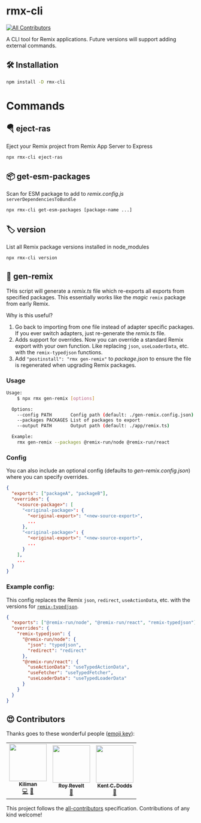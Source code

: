 # rmx-cli

<!-- ALL-CONTRIBUTORS-BADGE:START - Do not remove or modify this section -->

[![All Contributors](https://img.shields.io/badge/all_contributors-3-orange.svg?style=flat-square)](#contributors-)

<!-- ALL-CONTRIBUTORS-BADGE:END -->

A CLI tool for Remix applications. Future versions will support adding external
commands.

## 🛠 Installation

```bash
npm install -D rmx-cli
```

# Commands

## 🪂 eject-ras

Eject your Remix project from Remix App Server to Express

```bash
npx rmx-cli eject-ras
```

## 📦 get-esm-packages

Scan for ESM package to add to _remix.config.js_ `serverDependenciesToBundle`

```bash
npx rmx-cli get-esm-packages [package-name ...]
```

## 🏷️ version

List all Remix package versions installed in node_modules

```bash
npx rmx-cli version
```

## 🚀 gen-remix

THis script will generate a _remix.ts_ file which re-exports all exports
from specified packages. This essentially works like the _magic_ `remix`
package from early Remix.

Why is this useful?

1. Go back to importing from one file instead of adapter specific packages. If you ever switch adapters, just re-generate the _remix.ts_ file.
2. Adds support for overrides. Now you can override a standard Remix export with your own function. Like replacing `json`, `useLoaderData`, etc. with the `remix-typedjson` functions.
3. Add `"postinstall": "rmx gen-remix"` to *package.json* to ensure the file is regenerated when upgrading Remix packages.

### Usage

```bash
Usage:
    $ npx rmx gen-remix [options]

  Options:
    --config PATH       Config path (default: ./gen-remix.config.json)
    --packages PACKAGES List of packages to export
    --output PATH       Output path (default: ./app/remix.ts)

  Example:
    rmx gen-remix --packages @remix-run/node @remix-run/react
```

### Config

You can also include an optional config (defaults to _gen-remix.config.json_) where you can specify overrides.

```json
{
  "exports": ["packageA", "packageB"],
  "overrides": {
    "<source-package>": [
      "<original-package>": {
        "<original-export>": "<new-source-export>",
        ...
      },
      "<original-package>": {
        "<original-export>": "<new-source-export>",
        ...
      }
    ],
    ...
  }
}
```

### Example config:

This config replaces the Remix `json`, `redirect`, `useActionData`, etc. with the versions for [`remix-typedjson`](https://github.com/kiliman/remix-typedjson).

```json
{
  "exports": ["@remix-run/node", "@remix-run/react", "remix-typedjson"],
  "overrides": {
    "remix-typedjson": {
      "@remix-run/node": {
        "json": "typedjson",
        "redirect": "redirect"
      },
      "@remix-run/react": {
        "useActionData": "useTypedActionData",
        "useFetcher": "useTypedFetcher",
        "useLoaderData": "useTypedLoaderData"
      }
    }
  }
}
```

## 😍 Contributors

Thanks goes to these wonderful people ([emoji key](https://allcontributors.org/docs/en/emoji-key)):

<!-- ALL-CONTRIBUTORS-LIST:START - Do not remove or modify this section -->
<!-- prettier-ignore-start -->
<!-- markdownlint-disable -->
<table>
  <tr>
    <td align="center"><a href="https://kiliman.dev/"><img src="https://avatars.githubusercontent.com/u/47168?v=4?s=100" width="100px;" alt=""/><br /><sub><b>Kiliman</b></sub></a><br /><a href="https://github.com/Kiliman/rmx-cli/commits?author=kiliman" title="Code">💻</a> <a href="https://github.com/Kiliman/rmx-cli/commits?author=kiliman" title="Documentation">📖</a></td>
    <td align="center"><a href="https://codsen.com/os/"><img src="https://avatars.githubusercontent.com/u/8344688?v=4?s=100" width="100px;" alt=""/><br /><sub><b>Roy Revelt</b></sub></a><br /><a href="https://github.com/Kiliman/rmx-cli/commits?author=revelt" title="Documentation">📖</a></td>
    <td align="center"><a href="https://kentcdodds.com/"><img src="https://avatars.githubusercontent.com/u/1500684?v=4?s=100" width="100px;" alt=""/><br /><sub><b>Kent C. Dodds</b></sub></a><br /><a href="https://github.com/Kiliman/rmx-cli/commits?author=kentcdodds" title="Documentation">📖</a></td>
  </tr>
</table>

<!-- markdownlint-restore -->
<!-- prettier-ignore-end -->

<!-- ALL-CONTRIBUTORS-LIST:END -->

This project follows the [all-contributors](https://github.com/all-contributors/all-contributors) specification. Contributions of any kind welcome!
